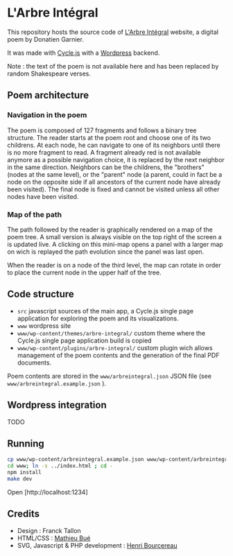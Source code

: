 # L'Arbre Intégral

This repository hosts the source code of [L'Arbre Intégral](http://arbre-integral.net) website, a digital poem by Donatien Garnier.

It was made with [Cycle.js](http://cyclejs.org) with a [Wordpress](http://wordpress.org) backend.

Note : the text of the poem is not available here and has been replaced by random Shakespeare verses.

## Poem architecture 

### Navigation in the poem

The poem is composed of 127 fragments and follows a binary tree structure. The reader starts at the poem root and choose one of its two childrens. At each node, he can navigate to one of its neighbors until there is no more fragment to read.
A fragment already red is not available anymore as a possible navigation choice, it is replaced by the next neighbor in the same direction.
Neighbors can be the childrens, the "brothers" (nodes at the same level), or the "parent" node (a parent, could in fact be a node on the opposite side if all ancestors of the current node have already been visited).
The final node is fixed and cannot be visited unless all other nodes have been visited.

### Map of the path

The path followed by the reader is graphically rendered on a map of the poem tree. A small version is always visible on the top right of the screen a is updated live. A clicking on this mini-map opens a panel with a larger map on wich is replayed the path evolution since the panel was last open.

When the reader is on a node of the third level, the map can rotate in order to place the current node in the upper half of the tree.

## Code structure

* `src` javascript sources of the main app, a Cycle.js single page application for exploring the poem and its visualizations.
* `www`  wordpress site 
* `www/wp-content/themes/arbre-integral/` custom theme where the Cycle.js single page application build is copied 
* `www/wp-content/plugins/arbre-integral/` custom plugin wich allows management of the poem contents and the generation of the final PDF documents. 

Poem contents are stored in the `www/arbreintegral.json` JSON file (see `www/arbreintegral.example.json` ).

## Wordpress integration

TODO

## Running

```sh
cp www/wp-content/arbreintegral.example.json www/wp-content/arbreintegral.json
cd www; ln -s ../index.html ; cd -
npm install
make dev
```
Open [http://localhost:1234]

## Credits

* Design : Franck Tallon
* HTML/CSS : [Mathieu Bué](https://github.com/twikito)
* SVG, Javascript & PHP development : [Henri Bourcereau](https://github.com/mmai)

